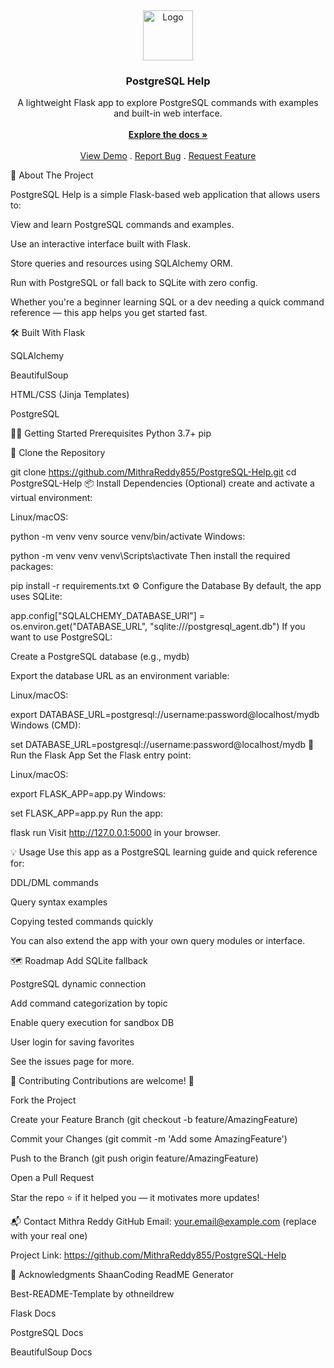 <br/> <div align="center"> <a href="https://github.com/MithraReddy855/PostgreSQL-Help"> <img src="https://picsum.photos/400" alt="Logo" width="80" height="80"> </a> <h3 align="center">PostgreSQL Help</h3> <p align="center"> A lightweight Flask app to explore PostgreSQL commands with examples and built-in web interface. <br/> <br/> <a href="https://github.com/MithraReddy855/PostgreSQL-Help"><strong>Explore the docs »</strong></a> <br/> <br/> <a href="https://github.com/MithraReddy855/PostgreSQL-Help">View Demo</a> . <a href="https://github.com/MithraReddy855/PostgreSQL-Help/issues/new?labels=bug">Report Bug</a> . <a href="https://github.com/MithraReddy855/PostgreSQL-Help/issues/new?labels=enhancement">Request Feature</a> </p> </div>
📘 About The Project


PostgreSQL Help is a simple Flask-based web application that allows users to:

View and learn PostgreSQL commands and examples.

Use an interactive interface built with Flask.

Store queries and resources using SQLAlchemy ORM.

Run with PostgreSQL or fall back to SQLite with zero config.

Whether you're a beginner learning SQL or a dev needing a quick command reference — this app helps you get started fast.

🛠️ Built With
Flask

SQLAlchemy

BeautifulSoup

HTML/CSS (Jinja Templates)

PostgreSQL

🧑‍💻 Getting Started
Prerequisites
Python 3.7+
pip

📂 Clone the Repository

git clone https://github.com/MithraReddy855/PostgreSQL-Help.git
cd PostgreSQL-Help
📦 Install Dependencies
(Optional) create and activate a virtual environment:

Linux/macOS:


python -m venv venv
source venv/bin/activate
Windows:


python -m venv venv
venv\Scripts\activate
Then install the required packages:


pip install -r requirements.txt
⚙️ Configure the Database
By default, the app uses SQLite:


app.config["SQLALCHEMY_DATABASE_URI"] = os.environ.get("DATABASE_URL", "sqlite:///postgresql_agent.db")
If you want to use PostgreSQL:

Create a PostgreSQL database (e.g., mydb)

Export the database URL as an environment variable:

Linux/macOS:


export DATABASE_URL=postgresql://username:password@localhost/mydb
Windows (CMD):


set DATABASE_URL=postgresql://username:password@localhost/mydb
🚀 Run the Flask App
Set the Flask entry point:

Linux/macOS:


export FLASK_APP=app.py
Windows:


set FLASK_APP=app.py
Run the app:


flask run
Visit http://127.0.0.1:5000 in your browser.

💡 Usage
Use this app as a PostgreSQL learning guide and quick reference for:

DDL/DML commands

Query syntax examples

Copying tested commands quickly

You can also extend the app with your own query modules or interface.

🗺️ Roadmap
 Add SQLite fallback

 PostgreSQL dynamic connection

 Add command categorization by topic

 Enable query execution for sandbox DB

 User login for saving favorites

See the issues page for more.

🤝 Contributing
Contributions are welcome! 🎉

Fork the Project

Create your Feature Branch (git checkout -b feature/AmazingFeature)

Commit your Changes (git commit -m 'Add some AmazingFeature')

Push to the Branch (git push origin feature/AmazingFeature)

Open a Pull Request

Star the repo ⭐ if it helped you — it motivates more updates!

📬 Contact
Mithra Reddy
GitHub
Email: your.email@example.com (replace with your real one)

Project Link: https://github.com/MithraReddy855/PostgreSQL-Help

🙏 Acknowledgments
ShaanCoding ReadME Generator

Best-README-Template by othneildrew

Flask Docs

PostgreSQL Docs

BeautifulSoup Docs
